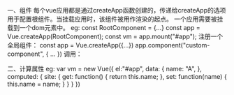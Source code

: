 一、组件
每个vue应用都是通过createApp函数创建的，传递给createApp的选项用于配置根组件。当挂载应用时，该组件被用作渲染的起点。
一个应用需要被挂载到一个dom元素中。
eg:
const RootComponent = {...}
const app = Vue.createApp(RootComponent);
const vm = app.mount("#app");
注册一个全局组件：
const app = Vue.createApp({...})
app.component("custom-component", {
    ...
})
调用：<custom-component></custom-component>

二、计算属性
eg:
var vm = new Vue({
    el:"#app",
    data: {
        name: "A",
    },
    computed: {
        site: {
            get: function() {
                return this.name;
            },
            set: function(name) {
                this.name = name;
            }
        }
    }
})
